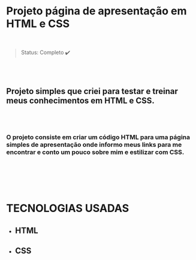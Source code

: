 # **Projeto página de apresentação em HTML e CSS**
<br />

>Status: Completo ✔️ 


<br />
<br />

## Projeto simples que criei para testar e treinar meus conhecimentos em HTML e CSS.
<br />
<br /> 

### O projeto consiste em criar um código HTML para uma página simples de apresentação onde informo meus links para me encontrar e conto um pouco sobre mim e estilizar com CSS.

<br />
<br />
<br />
<br />


# TECNOLOGIAS USADAS
+ ## HTML
+ ## CSS
